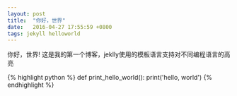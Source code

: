 ```yaml
---
layout: post
title:  "你好，世界"
date:   2016-04-27 17:55:59 +0800
tags: jekyll helloworld
---
```

你好，世界! 这是我的第一个博客，jeklly使用的模板语言支持对不同编程语言的高亮

{% highlight python %}
def print_hello_world():
    print('hello, world')
{% endhighlight %}
